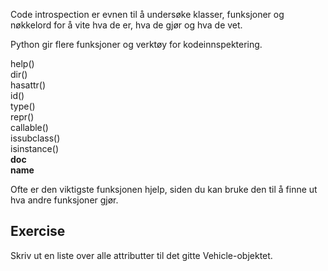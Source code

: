 Code introspection er evnen til å undersøke klasser, funksjoner og nøkkelord for å vite hva de er, hva de gjør og hva de vet.

Python gir flere funksjoner og verktøy for kodeinnspektering.

help()  
dir()  
hasattr()  
id()  
type()  
repr()  
callable()  
issubclass()  
isinstance()  
__doc__  
__name__

Ofte er den viktigste funksjonen hjelp, siden du kan bruke den til å finne ut hva andre funksjoner gjør.

Exercise
--------

Skriv ut en liste over alle attributter til det gitte Vehicle-objektet.